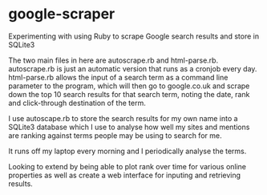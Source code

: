 # google-scraper
Experimenting with using Ruby to scrape Google search results and store in SQLite3

The two main files in here are autoscrape.rb and html-parse.rb. autoscrape.rb is just an automatic version that runs as a
cronjob every day. html-parse.rb allows the input of a search term as a command line parameter to the program, which will then
go to google.co.uk and scrape down the top 10 search results for that search term, noting the date, rank and click-through
destination of the term.

I use autoscape.rb to store the search results for my own name into a SQLite3 database which I use to analyse how well my
sites and mentions are ranking against terms people may be using to search for me.

It runs off my laptop every morning and I periodically analyse the terms.

Looking to extend by being able to plot rank over time for various online properties as well as create a web interface for
inputing and retrieving results.
